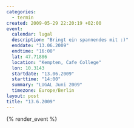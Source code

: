 ```yaml
--- 
categories: 
  - termin
created: 2009-05-29 22:20:19 +02:00
event: 
  calendar: lugal
  description: "Bringt ein spannendes mit :)"
  enddate: "13.06.2009"
  endtime: "16:00"
  lat: 47.71886
  location: "Kempten, Cafe College"
  lon: 10.3143
  startdate: "13.06.2009"
  starttime: "14:00"
  summary: "LUGAL Juni 2009"
  timezone: Europe/Berlin
layout: post
title: "13.6.2009"
---
```


{% render_event %}


